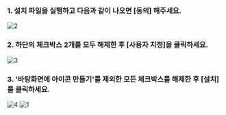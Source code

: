 ### 1. 설치 파일을 실행하고 다음과 같이 나오면 [동의] 해주세요.
![2](https://user-images.githubusercontent.com/49784035/181904699-4cc74e04-664d-4e30-9183-f883fa4b60d4.png)   
### 2. 하단의 체크박스 2개를 모두 해제한 후 [사용자 지정]을 클릭하세요.
![3](https://user-images.githubusercontent.com/49784035/181904700-6c976696-864b-4c43-99d0-63e4a6f1cd6c.png)   
### 3. '바탕화면에 아이콘 만들기'를 제외한 모든 체크박스를 해제한 후 [설치]를 클릭하세요.
![4](https://user-images.githubusercontent.com/49784035/181904701-2cd21256-3eda-4df6-a056-cd7313a3cca9.png)
![1](https://user-images.githubusercontent.com/49784035/181904702-7be1becf-f21f-4c40-8764-d14eec04e89a.png)
